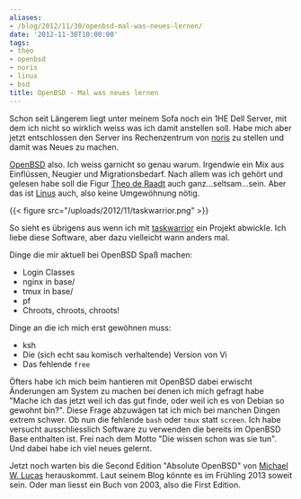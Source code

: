 ```yaml
---
aliases:
- /blog/2012/11/30/openbsd-mal-was-neues-lernen/
date: '2012-11-30T10:00:00'
tags:
- theo
- openbsd
- noris
- linux
- bsd
title: OpenBSD - Mal was neues lernen
---
```


Schon seit Längerem liegt unter meinem Sofa noch ein 1HE Dell Server, mit dem
ich nicht so wirklich weiss was ich damit anstellen soll. Habe mich aber jetzt
entschlossen den Server ins Rechenzentrum von [noris](http://noris.de) zu stellen und
damit was Neues zu machen.

[OpenBSD](http://openbsd.org) also. Ich weiss garnicht so genau warum. Irgendwie ein Mix aus Einflüssen, Neugier und
Migrationsbedarf. Nach allem was ich gehört und gelesen habe soll die Figur
[Theo de Raadt](http://en.wikipedia.org/wiki/Theo_de_Raadt)
auch ganz...seltsam...sein. Aber das ist [Linus](http://en.wikipedia.org/wiki/Linus_Torvalds)
auch, also keine Umgewöhnung nötig.

{{< figure src="/uploads/2012/11/taskwarrior.png" >}}

So sieht es übrigens aus wenn ich mit [taskwarrior](http://taskwarrior.org) ein
Projekt abwickle. Ich liebe diese Software, aber dazu vielleicht wann anders
mal.

Dinge die mir aktuell bei OpenBSD Spaß machen:

* Login Classes
* nginx in base/
* tmux in base/
* pf
* Chroots, chroots, chroots!

Dinge an die ich mich erst gewöhnen muss:

* ksh
* Die (sich echt sau komisch verhaltende) Version von Vi
* Das fehlende `free`

Öfters habe ich mich beim hantieren mit OpenBSD dabei erwischt Änderungen
am System zu machen bei denen ich mich gefragt habe "Mache ich das jetzt weil
ich das gut finde, oder weil ich es von Debian so gewohnt bin?". Diese Frage
abzuwägen tat ich mich bei manchen Dingen extrem schwer. Ob nun die fehlende
`bash` oder `tmux` statt `screen`. Ich habe versucht ausschliesslich Software zu
verwenden die bereits im OpenBSD Base enthalten ist. Frei nach dem Motto "Die
wissen schon was sie tun". Und dabei habe ich viel neues gelernt.

Jetzt noch warten bis die Second Edition "Absolute OpenBSD" von
[Michael W. Lucas](http://blather.michaelwlucas.com) herauskommt. Laut seinem
Blog könnte es im Frühling 2013 soweit sein. Oder man liesst ein Buch von 2003, also
die First Edition.